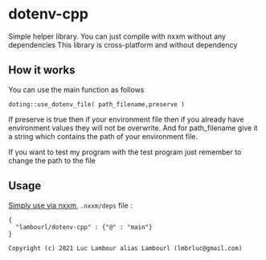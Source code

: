 # dotenv-cpp

Simple helper library.
You can just compile with nxxm without any dependencies
This library is cross-platform and without dependency

## How it works 
You can use the main function as follows 
```
doting::use_dotenv_file( path_filename,preserve )
```

If preserve is true then if your environment file then if you already have environment values they will not be overwrite.
And for path_filename give it a string which contains the path of your environment file.

If you want to test my program with the test program just remember to change the path to the file 

## Usage
[Simply use via nxxm](https://nxxm.github.io/), `.nxxm/deps` file : 
```
{
  "lambourl/dotenv-cpp" : {"@" : "main"}
}
```

```
Copyright (c) 2021 Luc Lambour alias Lambourl (lmbrluc@gmail.com)
```
